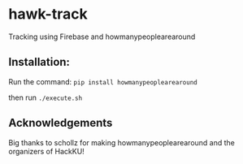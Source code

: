 # hawk-track
Tracking using Firebase and howmanypeoplearearound

## Installation:

Run the command:
` pip install howmanypeoplearearound `

then run ` ./execute.sh `

## Acknowledgements

Big thanks to schollz for making howmanypeoplearearound and the organizers of HackKU!
